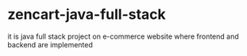 # zencart-java-full-stack
it is java full stack project on e-commerce website where frontend and backend are implemented 
